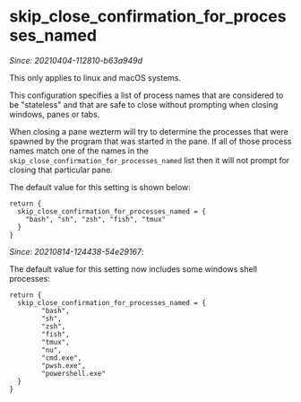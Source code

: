 # skip_close_confirmation_for_processes_named

*Since: 20210404-112810-b63a949d*

This only applies to linux and macOS systems.

This configuration specifies a list of process names that are
considered to be "stateless" and that are safe to close without
prompting when closing windows, panes or tabs.

When closing a pane wezterm will try to determine the processes
that were spawned by the program that was started in the pane.
If all of those process names match one of the names in the
`skip_close_confirmation_for_processes_named` list then it will
not prompt for closing that particular pane.

The default value for this setting is shown below:

```
return {
  skip_close_confirmation_for_processes_named = {
    "bash", "sh", "zsh", "fish", "tmux"
  }
}
```

*Since: 20210814-124438-54e29167*:

The default value for this setting now includes some
windows shell processes:

```
return {
  skip_close_confirmation_for_processes_named = {
        "bash",
        "sh",
        "zsh",
        "fish",
        "tmux",
        "nu",
        "cmd.exe",
        "pwsh.exe",
        "powershell.exe"
  }
}
```
